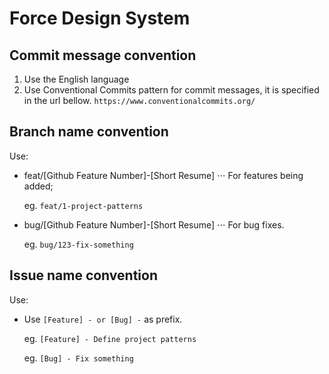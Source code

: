 # Force Design System

## Commit message convention

1. Use the English language
2. Use Conventional Commits pattern for commit messages, it is specified in the url bellow.
   `https://www.conventionalcommits.org/`

## Branch name convention

Use:

- feat/[Github Feature Number]-[Short Resume] ⋅⋅⋅ For features being added;

  eg. `feat/1-project-patterns`

- bug/[Github Feature Number]-[Short Resume] ⋅⋅⋅ For bug fixes.

  eg. `bug/123-fix-something`

## Issue name convention

Use:

- Use `[Feature] - or [Bug] -` as prefix.

  eg. `[Feature] - Define project patterns`

  eg. `[Bug] - Fix something`
